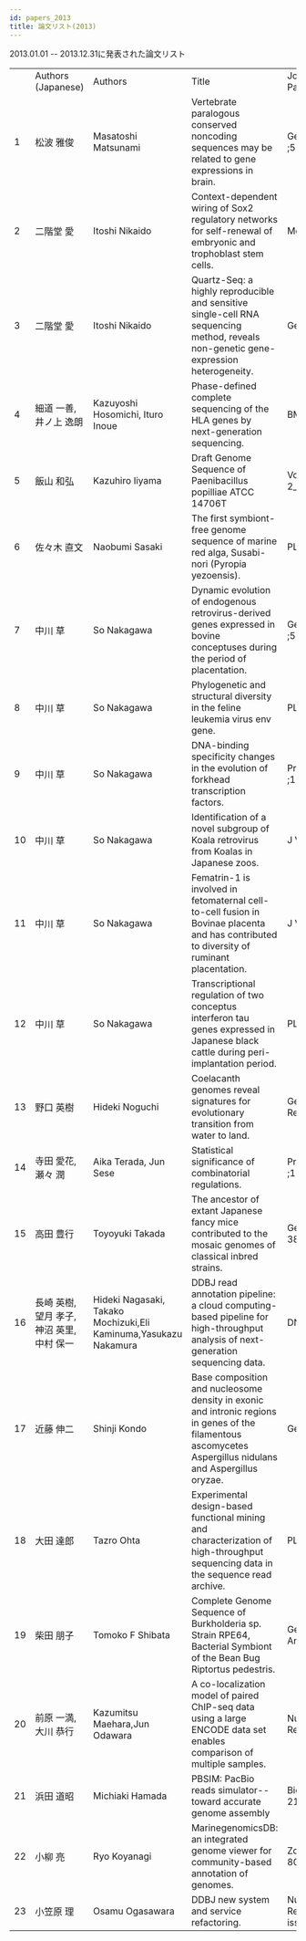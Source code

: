 ```yaml
---
id: papers_2013
title: 論文リスト(2013)
---
```


2013.01.01 -- 2013.12.31に発表された論文リスト

<table>
<tr>
    <td></td>
    <td>Authors (Japanese)</td>
    <td>Authors</td>
    <td>Title</td>
    <td>Journal, Volume, Number, Pages</td>
    <td>Published Year</td>
    <td>PMID</td>
    <td>DOI</td>
</tr>
<tr>
    <td>1</td>
    <td>松波 雅俊</td>
    <td>Masatoshi Matsunami</td>
    <td>Vertebrate paralogous conserved noncoding sequences may be related to gene expressions in brain.</td>
    <td>Genome Biol Evol. ;5(1):140-50.</td>
    <td>2013</td>
    <td>23267051</td>
    <td>doi: 10.1093/gbe/evs128</td>
</tr>
<tr>
    <td>2</td>
    <td>二階堂 愛</td>
    <td>Itoshi Nikaido</td>
    <td>Context-dependent wiring of Sox2 regulatory networks for self-renewal of embryonic and trophoblast stem cells.</td>
    <td>Mol Cell. ;52(3):380-92.</td>
    <td>2013</td>
    <td>24120664</td>
    <td>doi: 10.1016/j.molcel.2013.09.002</td>
</tr>
<tr>
    <td>3</td>
    <td>二階堂 愛</td>
    <td>Itoshi Nikaido</td>
    <td>Quartz-Seq: a highly reproducible and sensitive single-cell RNA sequencing method, reveals non-genetic gene-expression heterogeneity.</td>
    <td>Genome Biol. ;14(4):R31.</td>
    <td>2013</td>
    <td>23594475</td>
    <td>doi: 10.1186/gb-2013-14-4-r31</td>
</tr>
<tr>
    <td>4</td>
    <td>細道 一善, 井ノ上 逸朗</td>
    <td>Kazuyoshi Hosomichi, Ituro Inoue</td>
    <td>Phase-defined complete sequencing of the HLA genes by next-generation sequencing.</td>
    <td>BMC Genomics. ;14:355.</td>
    <td>2013</td>
    <td>23714642</td>
    <td>doi: 10.1186/1471-2164-14-355</td>
</tr>
<tr>
    <td>5</td>
    <td>飯山 和弘</td>
    <td>Kazuhiro Iiyama</td>
    <td>Draft Genome Sequence of Paenibacillus popilliae ATCC 14706T</td>
    <td>Volume 82 Issue 2 Pages 2_045-2_048</td>
    <td>2013</td>
    <td>NULL</td>
    <td>doi: 10.11416/jibs.82.2_045</td>
</tr>
<tr>
    <td>6</td>
    <td>佐々木 直文</td>
    <td>Naobumi Sasaki</td>
    <td>The first symbiont-free genome sequence of marine red alga, Susabi-nori (Pyropia yezoensis).</td>
    <td>PLoS One. ;8(3):e57122.</td>
    <td>2013</td>
    <td>23536760</td>
    <td>doi: 10.1371/journal.pone.0057122</td>
</tr>
<tr>
    <td>7</td>
    <td>中川 草</td>
    <td>So Nakagawa</td>
    <td>Dynamic evolution of endogenous retrovirus-derived genes expressed in bovine conceptuses during the period of placentation.</td>
    <td>Genome Biol Evol. ;5(2):296-306.</td>
    <td>2013</td>
    <td>23335121</td>
    <td>doi: 10.1093/gbe/evt007</td>
</tr>
<tr>
    <td>8</td>
    <td>中川 草</td>
    <td>So Nakagawa</td>
    <td>Phylogenetic and structural diversity in the feline leukemia virus env gene.</td>
    <td>PLoS One. ;8(4):e61009.</td>
    <td>2013</td>
    <td>23593376</td>
    <td>doi: 10.1371/journal.pone.0061009</td>
</tr>
<tr>
    <td>9</td>
    <td>中川 草</td>
    <td>So Nakagawa</td>
    <td>DNA-binding specificity changes in the evolution of forkhead transcription factors.</td>
    <td>Proc Natl Acad Sci U S A. ;110(30):12349-54.</td>
    <td>2013</td>
    <td>23836653</td>
    <td>doi: 10.1073/pnas.1310430110</td>
</tr>
<tr>
    <td>10</td>
    <td>中川 草</td>
    <td>So Nakagawa</td>
    <td>Identification of a novel subgroup of Koala retrovirus from Koalas in Japanese zoos.</td>
    <td>J Virol. ;87(17):9943-8.</td>
    <td>2013</td>
    <td>23834806</td>
    <td>doi: 10.1128/JVI.01385-13</td>
</tr>
<tr>
    <td>11</td>
    <td>中川 草</td>
    <td>So Nakagawa</td>
    <td>Fematrin-1 is involved in fetomaternal cell-to-cell fusion in Bovinae placenta and has contributed to diversity of ruminant placentation.</td>
    <td>J Virol.;87(19):10563-72.</td>
    <td>2013</td>
    <td>23864631</td>
    <td>doi: 10.1128/JVI.01398-13</td>
</tr>
<tr>
    <td>12</td>
    <td>中川 草</td>
    <td>So Nakagawa</td>
    <td>Transcriptional regulation of two conceptus interferon tau genes expressed in Japanese black cattle during peri-implantation period.</td>
    <td>PLoS One.;8(11):e80427.</td>
    <td>2013</td>
    <td>24348910</td>
    <td>doi: 10.1371/journal.pone.0080427</td>
</tr>
<tr>
    <td>13</td>
    <td>野口 英樹</td>
    <td>Hideki Noguchi</td>
    <td>Coelacanth genomes reveal signatures for evolutionary transition from water to land.</td>
    <td>Genome Res.;23(10):1740-8.</td>
    <td>2013</td>
    <td>23878157</td>
    <td>doi: 10.1101/gr.158105.113</td>
</tr>
<tr>
    <td>14</td>
    <td>寺田 愛花, 瀬々 潤</td>
    <td>Aika Terada, Jun Sese</td>
    <td>Statistical significance of combinatorial regulations.</td>
    <td>Proc Natl Acad Sci U S A. ;110(32):12996-3001.</td>
    <td>2013</td>
    <td>23882073</td>
    <td>doi: 10.1073/pnas.1302233110</td>
</tr>
<tr>
    <td>15</td>
    <td>高田 豊行</td>
    <td>Toyoyuki Takada</td>
    <td>The ancestor of extant Japanese fancy mice contributed to the mosaic genomes of classical inbred strains.</td>
    <td>Genome Res.;23(8):1329-38</td>
    <td>2013</td>
    <td>23604024</td>
    <td>doi: 10.1101/gr.156497.113</td>
</tr>
<tr>
    <td>16</td>
    <td>長崎 英樹, 望月 孝子, 神沼 英里, 中村 保一</td>
    <td>Hideki Nagasaki, Takako Mochizuki,Eli Kaminuma,Yasukazu Nakamura</td>
    <td>DDBJ read annotation pipeline: a cloud computing-based pipeline for high-throughput analysis of next-generation sequencing data.</td>
    <td>DNA Res.;20(4):383-90</td>
    <td>2013</td>
    <td>23657089</td>
    <td>doi: 10.1093/dnares/dst017</td>
</tr>
<tr>
    <td>17</td>
    <td>近藤 伸二</td>
    <td>Shinji Kondo</td>
    <td>Base composition and nucleosome density in exonic and intronic regions in genes of the filamentous ascomycetes Aspergillus nidulans and Aspergillus oryzae.</td>
    <td>Gene.;525(1):5-10</td>
    <td>2013</td>
    <td>23664982</td>
    <td>doi: 10.1016/j.gene.2013.04.077</td>
</tr>
<tr>
    <td>18</td>
    <td>大田 達郎</td>
    <td>Tazro Ohta</td>
    <td>Experimental design-based functional mining and characterization of high-throughput sequencing data in the sequence read archive.</td>
    <td>PLoS One.;8(10):e77910</td>
    <td>2013</td>
    <td>24167589</td>
    <td>doi: 10.1371/journal.pone.0077910</td>
</tr>
<tr>
    <td>19</td>
    <td>柴田 朋子</td>
    <td>Tomoko F Shibata</td>
    <td>Complete Genome Sequence of Burkholderia sp. Strain RPE64, Bacterial Symbiont of the Bean Bug Riptortus pedestris.</td>
    <td>Genome Announc.;1(4):e00441-13</td>
    <td>2013</td>
    <td>23833137</td>
    <td>doi: 10.1128/genomeA.00441-13</td>
</tr>
<tr>
    <td>20</td>
    <td>前原 一満,大川 恭行</td>
    <td>Kazumitsu Maehara,Jun Odawara</td>
    <td>A co-localization model of paired ChIP-seq data using a large ENCODE data set enables comparison of multiple samples.</td>
    <td>Nucleic Acids Res.;41(1):54-62</td>
    <td>2013</td>
    <td>23125363</td>
    <td>doi: 10.1093/nar/gks1010</td>
</tr>
<tr>
    <td>21</td>
    <td>浜田 道昭</td>
    <td>Michiaki Hamada </td>
    <td>PBSIM: PacBio reads simulator--toward accurate genome assembly</td>
    <td>Bioinformatics.;29(1):119-21</td>
    <td>2013</td>
    <td>23129296</td>
    <td>doi: 10.1093/bioinformatics/bts649</td>
</tr>
<tr>
    <td>22</td>
    <td>小柳 亮</td>
    <td>Ryo Koyanagi</td>
    <td>MarinegenomicsDB: an integrated genome viewer for community-based annotation of genomes.</td>
    <td>Zoolog Sci .;30(10):797-800</td>
    <td>2013</td>
    <td>24125644</td>
    <td>doi: 10.2108/zsj.30.797</td>
</tr>
<tr>
    <td>23</td>
    <td>小笠原 理</td>
    <td>Osamu Ogasawara</td>
    <td>DDBJ new system and service refactoring.</td>
    <td>Nucleic Acids Res.;41(Database issue):D25-9</td>
    <td>2013</td>
    <td>23180790</td>
    <td>doi: 10.1093/nar/gks1152</td>
</tr>
</table>
